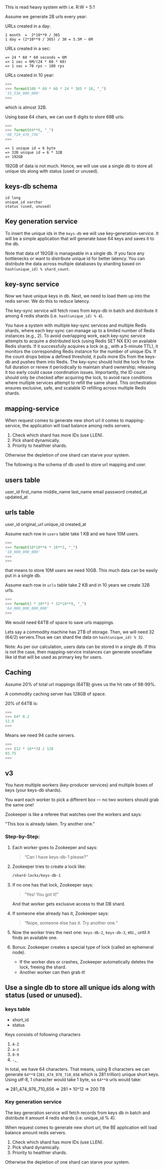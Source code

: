 This is read heavy system with i.e. R:W = 5:1

Assume we generate 2B urls every year:

URLs created in a day:

```text
1 month  =  2*10**9 / 365
1 day = (2*10**9 / 365) / 30 = 5.5M ~ 6M
```

URLs created in a sec:

```text
=> 24 * 60 * 60 seconds = 6M
=> 1 sec = 6M/(24 * 60 * 60)
=> 1 sec = 70 rps ~ 100 rps
```

URLs created in 10 year:

```python
>>> 
>>> format(100 * 60 * 60 * 24 * 365 * 10, "_")
'31_536_000_000'
>>> 
```

which is almost 32B.

Using base 64 chars, we can use 6 digits to store 68B urls:

```python
>>> 
>>> format(64**6, "_")
'68_719_476_736'
>>>
```

```text
=> 1 unique id = 6 byte
=> 32B unique id = 6 * 32B
=> 192GB
```

192GB of data is not much. Hence, we will use use a single db to store all unique ids along with status (used or unused).

## keys-db schema

```text
id long
unique_id varchar
status (used, unused)
```

## Key generation service

To insert the unique ids in the `keys-db` we will use key-generation-service. It will be a simple application that will generate base 64 keys and saves it to the db.

Note that data of 192GB is manageable in a single db. If you face any bottlenecks or want to distribute unique id for better latency. You can distribute the data across multiple databases by sharding based on `hash(unique_id) % shard_count`.

## key-sync service

Now we have unique keys in db. Next, we need to load them up into the redis server. We do this to reduce latency.

The key-sync service will fetch rows from keys-db in batch and distribute it among 4 redis shards (i.e. `hash(unique_id) % 4`).

You have a system with multiple key-sync services and multiple Redis shards, where each key-sync can manage up to a limited number of Redis instances (e.g., 2). To avoid overlapping work, each key-sync service attempts to acquire a distributed lock (using Redis SET NX EX) on available Redis shards. If it successfully acquires a lock (e.g., with a 5-minute TTL), it monitors the corresponding Redis instance for the number of unique IDs. If the count drops below a defined threshold, it pulls more IDs from the keys-db and pushes them into Redis. The key-sync should hold the lock for the full duration or renew it periodically to maintain shard ownership; releasing it too early could cause coordination issues. Importantly, the ID count should only be checked after acquiring the lock, to avoid race conditions where multiple services attempt to refill the same shard. This orchestration ensures exclusive, safe, and scalable ID refilling across multiple Redis shards.

## mapping-service

When request comes to generate new short url it comes to mapping-service, the application will load balance among redis servers.

1. Check which shard has more IDs (use LLEN).
1. Pick shard dynamically.
1. Priority to healthier shards.

Otherwise the depletion of one shard can starve your system.

The following is the schema of db used to store url mapping and user.

users table
-------------------------
user_id
first_name
middle_name
last_name
email
password
created_at
updated_at

urls table
-------------------------
user_id
original_url
unique_id
created_at


Assume each row in `users` table take 1 KB and we have 10M users.

```python
>>> 
>>> format(10*10**6 * 10**3, "_")
'10_000_000_000'
>>> 
>>> 
```

that means to store 10M users we need 10GB. This much data can be easily put in a single db.

Assume each row in `urls` table take 2 KB and in 10 years we create 32B urls.

```python
>>> 
>>> format(2 * 10**3 * 32*10**9, "_")
'64_000_000_000_000'
>>> 
```

We would need 64TB of space to save urls mappings.

Lets say a commodity machine has 2TB of storage. Then, we will need 32 (64/2) servers.Thus we can shard the data on `hash(unique_id) % 32`.

Note: As per our calculation, users data can be stored in a single db. If this is not the case, then  mapping-service instances can generate snowflake like id that will be used as primary key for users.

## Caching

Assume 20% of total url mappings (64TB) gives us the hit rate of 98-99%.

A commodity caching server has 128GB of space.

20% of 64TB is:

```python
>>> 
>>> 64* 0.2
12.8
>>> 
```

Means we need 94 cache servers.

```python
>>> 
>>> (12 * 10**3) / 128
93.75
>>> 
```



## v3

You have multiple workers (key-producer services) and multiple boxes of keys (your keys-db shards).

You want each worker to pick a different box — no two workers should grab the same one!

Zookeeper is like a referee that watches over the workers and says:

"This box is already taken. Try another one."

### Step-by-Step:

1. Each worker goes to Zookeeper and says:

    > “Can I have keys-db-1 please?”

2. Zookeeper tries to create a lock like:

    ```bash
    /shard-locks/keys-db-1
    ```    
3. If no one has that lock, Zookeeper says:

    >  “Yes! You got it!”

    And that worker gets exclusive access to that DB shard.

4. If someone else already has it, Zookeeper says:

    > “Nope, someone else has it. Try another one.”

5. Now the worker tries the next one: `keys-db-2`, `keys-db-3`, etc., until it finds an available one.

6. Bonus: Zookeeper creates a special type of lock (called an ephemeral node).
    * If the worker dies or crashes, Zookeeper automatically deletes the lock, freeing the shard.
    * Another worker can then grab it!



## Use a single db to store all unique ids along with status (used or unused).

### keys table

* short_id
* status

Keys consists of following characters

1. `A-Z`
1. `a-z`
1. `0-9`
1. `-`,`_`

In total, we have 64 characters. That means, using 8 characters we can generate `64**8` (`281_474_976_710_656` which is 281 trillion) unique short keys. Using utf-8, 1 character would take 1 byte, so `64**8` urls would take:

=> 281_474_976_710_656
=> 281 * 10^12
=> 200 TB


### Key generation service

The key generation service will fetch records from keys db in batch and distribute it amount 4 redis shards (i.e. unique_id  % 4).

When request comes to generate new short url, the BE application will load balance amount redis servers.

1. Check which shard has more IDs (use LLEN).
1. Pick shard dynamically.
1. Priority to healthier shards.

Otherwise the depletion of one shard can starve your system.

